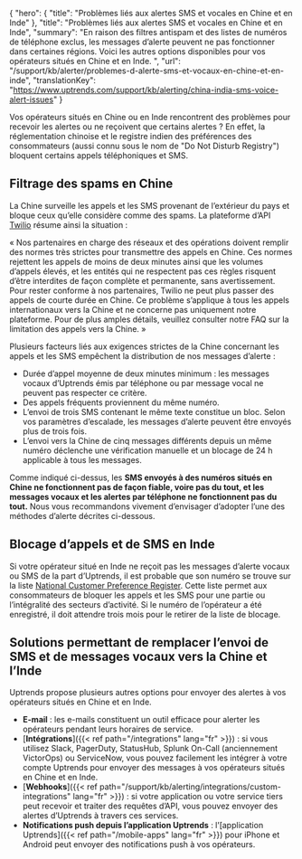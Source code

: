 {
"hero": {
"title": "Problèmes liés aux alertes SMS et vocales en Chine et en Inde"
},
"title": "Problèmes liés aux alertes SMS et vocales en Chine et en Inde",
"summary": "En raison des filtres antispam et des listes de numéros de téléphone exclus, les messages d’alerte peuvent ne pas fonctionner dans certaines régions. Voici les autres options disponibles pour vos opérateurs situés en Chine et en Inde.  ",
"url": "/support/kb/alerter/problemes-d-alerte-sms-et-vocaux-en-chine-et-en-inde",
"translationKey": "https://www.uptrends.com/support/kb/alerting/china-india-sms-voice-alert-issues"
}

Vos opérateurs situés en Chine ou en Inde rencontrent des problèmes pour recevoir les alertes ou ne reçoivent que certains alertes ? En effet, la réglementation chinoise et le registre indien des préférences des consommateurs (aussi connu sous le nom de "Do Not Disturb Registry") bloquent certains appels téléphoniques et SMS.

## Filtrage des spams en Chine

La Chine surveille les appels et les SMS provenant de l’extérieur du pays et bloque ceux qu’elle considère comme des spams. La plateforme d’API [Twilio](https://support.twilio.com/hc/en-us/articles/360016488474-Calling-Limitations-to-China) résume ainsi la situation :

« Nos partenaires en charge des réseaux et des opérations doivent remplir des normes très strictes pour transmettre des appels en Chine. Ces normes rejettent les appels de moins de deux minutes ainsi que les volumes d’appels élevés, et les entités qui ne respectent pas ces règles risquent d’être interdites de façon complète et permanente, sans avertissement. Pour rester conforme à nos partenaires, Twilio ne peut plus passer des appels de courte durée en Chine. Ce problème s’applique à tous les appels internationaux vers la Chine et ne concerne pas uniquement notre plateforme. Pour de plus amples détails, veuillez consulter notre FAQ sur la limitation des appels vers la Chine. »

Plusieurs facteurs liés aux exigences strictes de la Chine concernant les appels et les SMS empêchent la distribution de nos messages d’alerte :

- Durée d’appel moyenne de deux minutes minimum : les messages vocaux d’Uptrends émis par téléphone ou par message vocal ne peuvent pas respecter ce critère.
- Des appels fréquents proviennent du même numéro.
- L’envoi de trois SMS contenant le même texte constitue un bloc. Selon vos paramètres d’escalade, les messages d’alerte peuvent être envoyés plus de trois fois.
- L’envoi vers la Chine de cinq messages différents depuis un même numéro déclenche une vérification manuelle et un blocage de 24 h applicable à tous les messages.

Comme indiqué ci-dessus, les **SMS envoyés à des numéros situés en Chine ne fonctionnent pas de façon fiable, voire pas du tout, et les messages vocaux et les alertes par téléphone ne fonctionnent pas du tout.** Nous vous recommandons vivement d’envisager d’adopter l’une des méthodes d’alerte décrites ci-dessous.

## Blocage d’appels et de SMS en Inde

Si votre opérateur situé en Inde ne reçoit pas les messages d’alerte vocaux ou SMS de la part d’Uptrends, il est probable que son numéro se trouve sur la liste [National Customer Preference Register](https://www.trai.gov.in/faqcategory/unsolicited-commercial-communicationsucc). Cette liste permet aux consommateurs de bloquer les appels et les SMS pour une partie ou l’intégralité des secteurs d’activité. Si le numéro de l’opérateur a été enregistré, il doit attendre trois mois pour le retirer de la liste de blocage.

## Solutions permettant de remplacer l’envoi de SMS et de messages vocaux vers la Chine et l’Inde

Uptrends propose plusieurs autres options pour envoyer des alertes à vos opérateurs situés en Chine et en Inde.

- **E-mail** : les e-mails constituent un outil efficace pour alerter les opérateurs pendant leurs horaires de service.
- [**Intégrations**]({{< ref path="/integrations" lang="fr" >}}) : si vous utilisez Slack, PagerDuty, StatusHub, Splunk On-Call (anciennement VictorOps) ou ServiceNow, vous pouvez facilement les intégrer à votre compte Uptrends pour envoyer des messages à vos opérateurs situés en Chine et en Inde.
- [**Webhooks**]({{< ref path="/support/kb/alerting/integrations/custom-integrations" lang="fr" >}}) : si votre application ou votre service tiers peut recevoir et traiter des requêtes d’API, vous pouvez envoyer des alertes d’Uptrends à travers ces services.
- **Notifications push depuis l’application Uptrends** : l’[application Uptrends]({{< ref path="/mobile-apps" lang="fr" >}}) pour iPhone et Android peut envoyer des notifications push à vos opérateurs.

